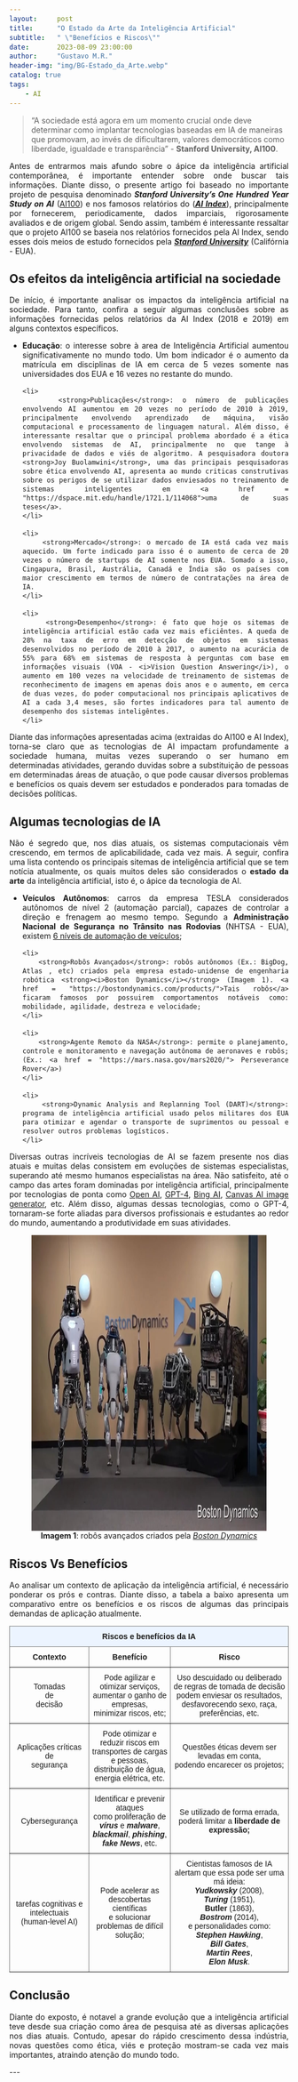 ```yaml
---
layout:     post
title:      "O Estado da Arte da Inteligência Artificial"
subtitle:   " \"Benefícios e Riscos\""
date:       2023-08-09 23:00:00
author:     "Gustavo M.R."
header-img: "img/BG-Estado_da_Arte.webp"
catalog: true
tags:
    - AI
---
```

> “A sociedade está agora em um momento crucial onde deve determinar como implantar tecnologias baseadas em IA de maneiras que promovam, ao invés de dificultarem, valores democráticos como liberdade, igualdade e transparência” - <strong>Stanford University, AI100</strong>.

<p align = "justify">
    Antes de entrarmos mais afundo sobre o ápice da inteligência artificial contemporânea, é importante entender sobre onde buscar tais informações. Diante disso, o presente artigo foi baseado no importante projeto de pesquisa denominado <strong><i>Stanford University’s One Hundred Year Study on AI</i></strong> (<a href = "https://ai100.stanford.edu/">AI100</a>) e nos famosos relatórios do (<a href = "https://aiindex.stanford.edu/"><strong><i>AI Index</i></strong></a>), principalmente por fornecerem, periodicamente, dados imparciais, rigorosamente avaliados e de origem global. Sendo assim, também é interessante ressaltar que o projeto AI100 se baseia nos relatórios fornecidos pela AI Index, sendo esses dois meios de estudo fornecidos pela <a href = "https://www.stanford.edu/"><strong><i>Stanford University</i></strong></a> (Califórnia - EUA).
</p>

## Os efeitos da inteligência artificial na sociedade

<p align = "justify">
    De início, é importante analisar os impactos da inteligência artificial na sociedade. Para tanto, confira a seguir algumas conclusões sobre as informações fornecidas pelos relatórios da AI Index (2018 e 2019) em alguns contextos específicos.
</p>

<ul align = "justify">
    <li>
        <strong>Educação</strong>: o interesse sobre à area de Inteligência Artificial aumentou significativamente no mundo todo. Um bom indicador é o aumento da matrícula em disciplinas de IA em cerca de 5 vezes somente nas universidades dos EUA e 16 vezes no restante do mundo. 
    </li>

    <li>
        <strong>Publicações</strong>: o número de publicações envolvendo AI aumentou em 20 vezes no período de 2010 à 2019, principalmente envolvendo aprendizado de máquina, visão computacional e processamento de linguagem natural. Além disso, é interessante resaltar que o principal problema abordado é a ética envolvendo sistemas de AI, principalmente no que tange à privacidade de dados e viés de algoritmo. A pesquisadora doutora <strong>Joy Buolamwini</strong>, uma das principais pesquisadoras sobre ética envolvendo AI, apresenta ao mundo criticas construtivas sobre os perigos de se utilizar dados enviesados no treinamento de sistemas inteligentes em <a href = "https://dspace.mit.edu/handle/1721.1/114068">uma de suas teses</a>.
    </li>

    <li>
        <strong>Mercado</strong>: o mercado de IA está cada vez mais aquecido. Um forte indicado para isso é o aumento de cerca de 20 vezes o número de startups de AI somente nos EUA. Somado a isso, Cingapura, Brasil, Austrália, Canadá e Índia são os países com maior crescimento em termos de número de contratações na área de IA.
    </li> 

    <li>
        <strong>Desempenho</strong>: é fato que hoje os sitemas de inteligência artificial estão cada vez mais eficiêntes. A queda de 28% na taxa de erro em detecção de objetos em sistemas desenvolvidos no período de 2010 à 2017, o aumento na acurácia de 55% para 68% em sistemas de resposta à perguntas com base em informações visuais (VOA - <i>Vision Question Answering</i>), o aumento em 100 vezes na velocidade de treinamento de sistemas de reconhecimento de imagens em apenas dois anos e o aumento, em cerca de duas vezes, do poder computacional nos principais aplicativos de AI a cada 3,4 meses, são fortes indicadores para tal aumento de desempenho dos sistemas inteligêntes.
    </li>  
</ul>

<p align = "justify">
    Diante das informações apresentadas acima (extraidas do AI100 e AI Index), torna-se claro que as tecnologias de AI impactam profundamente a sociedade humana, muitas vezes superando o ser humano em determinadas atividades, gerando duvidas sobre a substituição de pessoas em determinadas áreas de atuação, o que pode causar diversos problemas e benefícios os quais devem ser estudados e ponderados para tomadas de decisões políticas. 
</p>

## Algumas tecnologias de IA

<p align = "justify">
    Não é segredo que, nos dias atuais, os sistemas computacionais vêm crescendo, em termos de aplicabilidade, cada vez mais. A seguir, confira uma lista contendo os principais sitemas de inteligência artificial que se tem notícia atualmente, os quais muitos deles são considerados o <strong>estado da arte</strong> da inteligência artificial, isto é, o ápice da tecnologia de AI.
</p>

<ul align = "justify">
    <li>
        <strong>Veículos Autônomos</strong>: carros da empresa TESLA considerados autônomos de nível 2 (automação parcial), capazes de controlar a direção e frenagem ao mesmo tempo. Segundo a <strong>Administração Nacional de Segurança no Trânsito nas Rodovias</strong> (NHTSA - EUA), existem <a href = "https://proximonivel.embratel.com.br/voce-conhece-os-6-niveis-de-um-carro-autonomo/">6 níveis de automação de veículos</a>;
    </li>

    <li>
        <strong>Robôs Avançados</strong>: robôs autônomos (Ex.: BigDog, Atlas , etc) criados pela empresa estado-unidense de engenharia robótica <strong><i>Boston Dynamics</i></strong> (Imagem 1). <a href = "https://bostondynamics.com/products/">Tais robôs</a> ficaram famosos por possuirem comportamentos notáveis como: mobilidade, agilidade, destreza e velocidade;
    </li>

    <li>
        <strong>Agente Remoto da NASA</strong>: permite o planejamento, controle e monitoramento e navegação autônoma de aeronaves e robôs; (Ex.: <a href = "https://mars.nasa.gov/mars2020/"> Perseverance Rover</a>)
    </li>

    <li>
        <strong>Dynamic Analysis and Replanning Tool (DART)</strong>: programa de inteligência artificial usado pelos militares dos EUA para otimizar e agendar o transporte de suprimentos ou pessoal e resolver outros problemas logísticos.
    </li>

</ul>

<p align = "justify">
    Diversas outras incríveis tecnologias de AI se fazem presente nos dias atuais e muitas delas  consistem em evoluções de sistemas especialistas, superando até mesmo humanos especialistas na área. Não satisfeito, até o campo das artes foram dominadas por inteligência artificial, principalmente por tecnologias de ponta como <a href = "https://openai.com/">Open AI</a>, <a href = "https://openai.com/research/gpt-4">GPT-4</a>, <a href = "https://www.bing.com/search?q=Bing%20AI&showconv=1&form=MW00X7">Bing AI</a>, <a href = "https://www.canva.com/pt_br/gerador-imagem-ia/">Canvas AI image generator</a>, etc. Além disso, algumas dessas tecnologias, como o GPT-4, tornaram-se forte aliadas para diversos profissionais e estudantes ao redor do mundo, aumentando a produtividade em suas atividades.
</p>

<figure>
    <img src="/img/Boston_Dynamics_robots.jpg"  width="624" height="532" align = "center">
    <figcaption align = "center"><strong>Imagem 1</strong>: robôs avançados criados pela <a href = "https://bostondynamics.com/"><i>Boston Dynamics</i></a></figcaption>
</figure>

## Riscos Vs Benefícios

<p align = "justify">
    Ao analisar um contexto de aplicação da inteligência artificial, é necessário ponderar os prós e contras. Diante disso, a tabela a baixo apresenta um comparativo entre os benefícios e os riscos de algumas das principais demandas de aplicação atualmente.
</p>

<!-- Tabela gerada por meio do site https://www.tablesgenerator.com/html_tables -->
<style type="text/css">
.tg  {border-collapse:collapse;border-spacing:0;}
.tg td{border-color:black;border-style:solid;border-width:1px;font-family:sans-serif, sans-serif;font-size:14px;
  overflow:hidden;padding:10px 5px;word-break:normal;}
.tg th{border-color:black;border-style:solid;border-width:1px;font-family:sans-serif, sans-serif;font-size:14px;
  font-weight:normal;overflow:hidden;padding:10px 5px;word-break:normal;}
.tg .tg-9wq8{border-color:inherit;text-align:center;vertical-align:middle}
.tg .tg-e7kw{background-color:#ecf4ff;border-color:inherit;font-weight:bold;text-align:center;vertical-align:middle}
.tg .tg-uzvj{border-color:inherit;font-weight:bold;text-align:center;vertical-align:middle}
</style>
<table class="tg">
<thead>
  <tr>
    <th class="tg-e7kw" colspan="3">Riscos e benefícios da IA</th>
  </tr>
</thead>
<tbody>
  <tr>
    <td class="tg-uzvj">Contexto</td>
    <td class="tg-uzvj">Benefício</td>
    <td class="tg-uzvj">Risco</td>
  </tr>
  <tr>
    <td class="tg-9wq8">Tomadas <br>de <br>decisão</td>
    <td class="tg-9wq8">Pode agilizar e otimizar serviços, <br>aumentar o ganho de empresas,<br> minimizar riscos, etc;</td>
    <td class="tg-9wq8">Uso descuidado ou deliberado de regras de tomada de decisão <br>podem enviesar os resultados,<br> desfavorecendo sexo, raça, preferências, etc.</td>
  </tr>
  <tr>
    <td class="tg-9wq8">Aplicações críticas <br>de <br>segurança</td>
    <td class="tg-9wq8">Pode otimizar e reduzir riscos em<br> transportes de cargas e pessoas,<br> distribuição de água, energia elétrica, etc.</td>
    <td class="tg-9wq8">Questões éticas devem ser levadas em conta,<br>podendo encarecer os projetos;</td>
  </tr>
  <tr>
    <td class="tg-9wq8">Cybersegurança</td>
    <td class="tg-9wq8">Identificar e prevenir ataques <br>como proliferação de <span style="font-weight:bold;font-style:italic">vírus</span> e <span style="font-weight:bold;font-style:italic">malware</span>,<br> <span style="font-weight:bold;font-style:italic">blackmail</span>, <span style="font-weight:bold;font-style:italic">phishing</span>, <span style="font-weight:bold;font-style:italic">fake News</span>, etc.</td>
    <td class="tg-9wq8">Se utilizado de forma errada, <br>poderá limitar a <span style="font-weight:bold">liberdade de expressão;</span></td>
  </tr>
  <tr>
    <td class="tg-9wq8"><span style="font-style:normal">tarefas cognitivas e intelectuais </span><br>(human-level AI)</td>
    <td class="tg-9wq8">Pode acelerar as descobertas científicas <br>e solucionar problemas de difícil solução;</td>
    <td class="tg-9wq8">Cientistas famosos de IA alertam que essa pode ser uma má ideia: <br><span style="font-weight:bold;font-style:italic">Yudkowsky</span> (2008), <br><span style="font-weight:bold;font-style:italic">Turing</span> (1951), <br><span style="font-weight:bold">Butler</span> (1863), <br><span style="font-weight:bold;font-style:italic">Bostrom</span> (2014),<br> e personalidades como: <br><span style="font-weight:bold;font-style:italic">Stephen Hawking</span>,<br> <span style="font-weight:bold;font-style:italic">Bill Gates</span>,<br> <span style="font-weight:bold;font-style:italic">Martin Rees</span>, <br><span style="font-weight:bold;font-style:italic">Elon Musk</span>.<br></td>
  </tr>
</tbody>
</table>

## Conclusão

<p align = "justify">
    Diante do exposto, é notavel a grande evolução que a inteligência artificial teve desde sua criação como área de pesquisa até as diversas aplicações nos dias atuais. Contudo, apesar do rápido crescimento dessa indústria, novas questões como ética, viés e proteção mostram-se cada vez mais importantes, atraindo atenção do mundo todo.
</p>
---